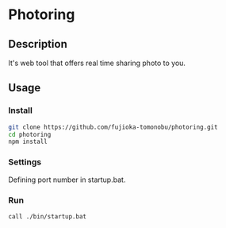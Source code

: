 Photoring
====

## Description
It's web tool that offers real time sharing photo to you.

## Usage
### Install
```sh
git clone https://github.com/fujioka-tomonobu/photoring.git
cd photoring
npm install
```

### Settings
Defining port number in startup.bat.

### Run
```sh
call ./bin/startup.bat
```